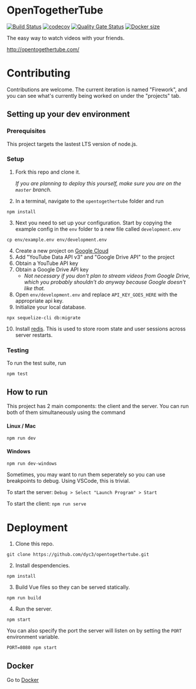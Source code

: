 # OpenTogetherTube

[![Build Status](https://travis-ci.com/dyc3/opentogethertube.svg?branch=master)](https://travis-ci.com/dyc3/opentogethertube)
[![codecov](https://codecov.io/gh/dyc3/opentogethertube/branch/master/graph/badge.svg)](https://codecov.io/gh/dyc3/opentogethertube)
[![Quality Gate Status](https://sonarcloud.io/api/project_badges/measure?project=dyc3_opentogethertube&metric=alert_status)](https://sonarcloud.io/dashboard?id=dyc3_opentogethertube)
[![Docker size](https://img.shields.io/docker/image-size/antoine13/opentogethertube)](https://hub.docker.com/r/antoine13/opentogethertube)

The easy way to watch videos with your friends.

http://opentogethertube.com/

# Contributing

Contributions are welcome. The current iteration is named "Firework", and you can
see what's currently being worked on under the "projects" tab.

## Setting up your dev environment

### Prerequisites

This project targets the lastest LTS version of node.js.

### Setup

1. Fork this repo and clone it.

	*If you are planning to deploy this yourself, make sure you are on the `master` branch.*

2. In a terminal, navigate to the `opentogethertube` folder and run
```
npm install
```
3. Next you need to set up your configuration. Start by copying the example
config in the `env` folder to a new file called `development.env`
```
cp env/example.env env/development.env
```
4. Create a new project on [Google Cloud](https://console.cloud.google.com)
5. Add "YouTube Data API v3" and "Google Drive API" to the project
6. Obtain a YouTube API key
7. Obtain a Google Drive API key
	- _Not necessary if you don't plan to stream videos from Google Drive, which you probably shouldn't do anyway because Google doesn't like that._
8. Open `env/development.env` and replace `API_KEY_GOES_HERE` with the appropriate api key.
9. Initialize your local database.
```
npx sequelize-cli db:migrate
```
10. Install [redis](https://redis.io). This is used to store room state and user sessions across server restarts.

### Testing

To run the test suite, run
```
npm test
```

## How to run

This project has 2 main components: the client and the server. You can run
both of them simultaneously using the command
#### Linux / Mac
```
npm run dev
```
#### Windows
```
npm run dev-windows
```

Sometimes, you may want to run them seperately so you can use breakpoints to
debug. Using VSCode, this is trivial.

To start the server: `Debug > Select "Launch Program" > Start`

To start the client: `npm run serve`


# Deployment

1. Clone this repo.
```
git clone https://github.com/dyc3/opentogethertube.git
```
2. Install despendencies.
```
npm install
```
3. Build Vue files so they can be served statically.
```
npm run build
```
4. Run the server.
```
npm start
```

You can also specify the port the server will listen on by setting the
`PORT` environment variable.

```
PORT=8080 npm start
```

## Docker

Go to [Docker](docker/README.md)
